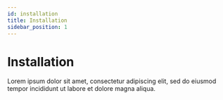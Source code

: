 ```yaml
---
id: installation
title: Installation
sidebar_position: 1
---
```


# Installation

Lorem ipsum dolor sit amet, consectetur adipiscing elit, sed do eiusmod tempor incididunt ut labore et dolore magna aliqua.